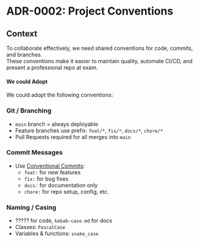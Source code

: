 # ADR-0002: Project Conventions

## Context
To collaborate effectively, we need shared conventions for code, commits, and branches.  
These conventions make it easier to maintain quality, automate CI/CD, and present a professional repo at exam.

#### We could Adopt
We could adopt the following conventions:

### Git / Branching
- `main` branch = always deployable
- Feature branches use prefix: `feat/*`, `fix/*`, `docs/*`, `chore/*`
- Pull Requests required for all merges into `main`

### Commit Messages
- Use [Conventional Commits](https://www.conventionalcommits.org/):
  - `feat:` for new features
  - `fix:` for bug fixes
  - `docs:` for documentation only
  - `chore:` for repo setup, config, etc.

### Naming / Casing
- ????? for code, `kebab-case.md` for docs
- Classes: `PascalCase`
- Variables & functions: `snake_case`


